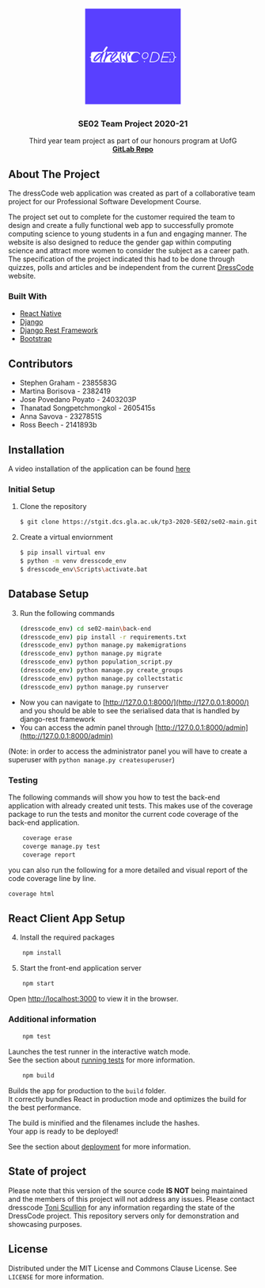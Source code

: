 <!-- PROJECT LOGO -->
<br />
<p align="center">
  <a href="https://github.com/Stephen00/dresscode-app">
    <img src="back-end/media/purple-100.jpg" alt="Logo" width=200 height=200>
  </a>

  <h3 align="center">SE02 Team Project 2020-21</h3>

  <p align="center">
    Third year team project as part of our honours program at UofG
    <br />
    <a href="https://stgit.dcs.gla.ac.uk/tp3-2020-SE02"><strong>GitLab Repo</strong></a>
  </p>
</p>


<!-- ABOUT THE PROJECT -->
## About The Project

The dressCode web application was created as part of a collaborative team project for our Professional Software Development Course.

The project set out to complete for the customer required the team to design and create a fully functional web app to successfully promote computing science to young students in a fun and engaging manner. The website is also designed to reduce the gender gap within computing science and attract more women to consider the subject as a career path. The specification of the project indicated this had to be done through quizzes, polls and articles and be independent from the current [DressCode](http://dresscode.org.uk/) website.

### Built With

* [React Native](https://reactjs.org/docs/getting-started.html)
* [Django](https://www.djangoproject.com/)
* [Django Rest Framework](https://www.django-rest-framework.org/)
* [Bootstrap](https://getbootstrap.com)

## Contributors

- Stephen Graham - 2385583G
- Martina Borisova - 2382419
- Jose Povedano Poyato - 2403203P
- Thanatad Songpetchmongkol - 2605415s
- Anna Savova - 2327851S
- Ross Beech - 2141893b



## Installation

A video installation of the application can be found [here](https://drive.google.com/file/d/1CGveKqAyNHF3dTD8tHoQ0RctJ7tHt244/view)


### Initial Setup
1. Clone the repository
   ```sh
   $ git clone https://stgit.dcs.gla.ac.uk/tp3-2020-SE02/se02-main.git
   ```
2. Create a virtual enviornment
   ```sh
   $ pip insall virtual env
   $ python -m venv dresscode_env
   $ dresscode_env\Scripts\activate.bat
   ```

## Database Setup

3. Run the following commands
   ```sh
   (dresscode_env) cd se02-main\back-end
   (dresscode_env) pip install -r requirements.txt 
   (dresscode_env) python manage.py makemigrations
   (dresscode_env) python manage.py migrate
   (dresscode_env) python population_script.py
   (dresscode_env) python manage.py create_groups
   (dresscode_env) python manage.py collectstatic
   (dresscode_env) python manage.py runserver
   ```
   
- Now you can navigate to [http://127.0.0.1:8000/](http://127.0.0.1:8000/) and you should be able to see the serialised data that is handled by django-rest framework
- You can access the admin panel through [http://127.0.0.1:8000/admin](http://127.0.0.1:8000/admin) 

(Note: in order to access the administrator panel you will have to create a superuser with `python manage.py createsuperuser`)

### Testing

The following commands will show you how to test the back-end application with already created unit tests. This makes use of the coverage package to run the tests and monitor the current code coverage of the back-end application.

```sh
    coverage erase
    coverge manage.py test
    coverage report
   ```
   you can also run the following for a more detailed and visual report of the code coverage line by line.

   ```sh
   coverage html
   ```
   
## React Client App Setup

4. Install the required packages
```sh
    npm install
   ```
5. Start the front-end application server
```sh
    npm start
   ```
Open [http://localhost:3000](http://localhost:3000) to view it in the browser.

### Additional information
```sh
    npm test
   ```
   
Launches the test runner in the interactive watch mode.\
See the section about [running tests](https://facebook.github.io/create-react-app/docs/running-tests) for more information.

```sh
    npm build
   ```
   
Builds the app for production to the `build` folder.\
It correctly bundles React in production mode and optimizes the build for the best performance.


The build is minified and the filenames include the hashes.\
Your app is ready to be deployed!

See the section about [deployment](https://facebook.github.io/create-react-app/docs/deployment) for more information.

## State of project

Please note that this version of the source code **IS NOT** being maintained and the members of this project will not address any issues. Please contact dresscode [Toni Scullion](https://www.linkedin.com/in/toni-scullion/detail/contact-info/) for any information regarding the state of the DressCode project. This repository servers only for demonstration and showcasing purposes.

<!-- LICENSE -->
## License

Distributed under the MIT License and Commons Clause License. See `LICENSE` for more information.
